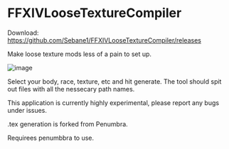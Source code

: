 # FFXIVLooseTextureCompiler

Download: https://github.com/Sebane1/FFXIVLooseTextureCompiler/releases

Make loose texture mods less of a pain to set up.

![image](https://user-images.githubusercontent.com/7157688/213757189-53beb3c1-7500-4033-b664-d485fde04718.png)

Select your body, race, texture, etc and hit generate. The tool should spit out files with all the nessecary path names.

This application is currently highly experimental, please report any bugs under issues.

.tex generation is forked from Penumbra.

Requirees penumbbra to use.
